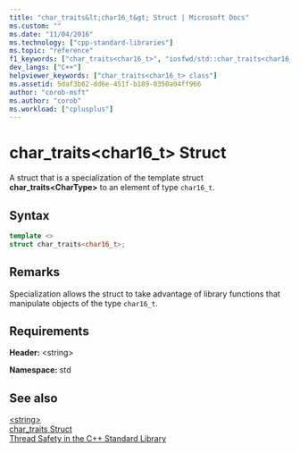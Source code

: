```yaml
---
title: "char_traits&lt;char16_t&gt; Struct | Microsoft Docs"
ms.custom: ""
ms.date: "11/04/2016"
ms.technology: ["cpp-standard-libraries"]
ms.topic: "reference"
f1_keywords: ["char_traits<char16_t>", "iosfwd/std::char_traits<char16_t>"]
dev_langs: ["C++"]
helpviewer_keywords: ["char_traits<char16_t> class"]
ms.assetid: 5daf3b62-dd6e-451f-b189-0350a04ff966
author: "corob-msft"
ms.author: "corob"
ms.workload: ["cplusplus"]
---
```

# char_traits&lt;char16_t&gt; Struct

A struct that is a specialization of the template struct **char_traits\<CharType>** to an element of type `char16_t`.

## Syntax

```cpp
template <>
struct char_traits<char16_t>;
```

## Remarks

Specialization allows the struct to take advantage of library functions that manipulate objects of the type `char16_t`.

## Requirements

**Header:** \<string>

**Namespace:** std

## See also

[\<string>](../standard-library/string.md)<br/>
[char_traits Struct](../standard-library/char-traits-struct.md)<br/>
[Thread Safety in the C++ Standard Library](../standard-library/thread-safety-in-the-cpp-standard-library.md)<br/>
